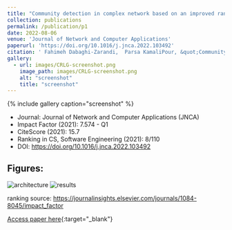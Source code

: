 ```yaml
---
title: "Community detection in complex network based on an improved random algorithm using local and global network information"
collection: publications
permalink: /publication/p1
date: 2022-08-06
venue: 'Journal of Network and Computer Applications'
paperurl: 'https://doi.org/10.1016/j.jnca.2022.103492'
citation: ' Fahimeh Dabaghi-Zarandi,  Parsa KamaliPour, &quot;Community detection in complex network based on an improved random algorithm using local and global network information.&quot; Journal of Network and Computer Applications, vol.206, p.103492, August 2022.'
gallery:
  - url: images/CRLG-screenshot.png
    image_path: images/CRLG-screenshot.png
    alt: "screenshot"
    title: "screenshot"
---
```

{% include gallery caption="screenshot" %}
- Journal: Journal of Network and Computer Applications (JNCA)
- Impact Factor (2021): 7.574 - Q1
- CiteScore (2021): 15.7
- Ranking in CS, Software Engineering (2021): 8/110
- DOI: https://doi.org/10.1016/j.jnca.2022.103492

## Figures:
![architecture](/images/CRLG-arc.jpg)
![results](/images/CRLG-result.jpg)


ranking source: https://journalinsights.elsevier.com/journals/1084-8045/impact_factor


[Access paper here](https://www.sciencedirect.com/science/article/pii/S1084804522001345){:target="_blank"}

